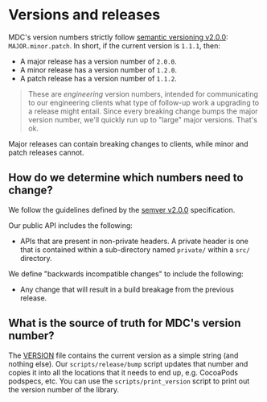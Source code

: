# Versions and releases

MDC's version numbers strictly follow [semantic versioning v2.0.0](https://semver.org/spec/v2.0.0.html):
`MAJOR.minor.patch`. In short, if the current version is `1.1.1`, then:

* A major release has a version number of `2.0.0`.
* A minor release has a version number of `1.2.0`.
* A patch release has a version number of `1.1.2`.

> These are *engineering* version numbers, intended for communicating to our engineering clients
> what type of follow-up work a upgrading to a release might entail. Since every breaking change
> bumps the major version number, we'll quickly run up to "large" major versions. That's ok.

Major releases can contain breaking changes to clients, while minor and patch releases cannot.

## How do we determine which numbers need to change?

We follow the guidelines defined by the [semver v2.0.0](https://semver.org/spec/v2.0.0.html#semantic-versioning-specification-semver) specification.

Our public API includes the following:

- APIs that are present in non-private headers. A private header is one that is contained within a sub-directory named `private/` within a `src/` directory.

We define "backwards incompatible changes" to include the following:

- Any change that will result in a build breakage from the previous release.

## What is the source of truth for MDC's version number?

The [VERSION](https://github.com/material-components/material-components-ios/blob/develop/VERSION)
file contains the current version as a simple string (and nothing else). Our `scripts/release/bump`
script updates that number and copies it into all the locations that it needs to end up, e.g.
CocoaPods podspecs, etc. You can use the `scripts/print_version` script to print out the version
number of the library.

